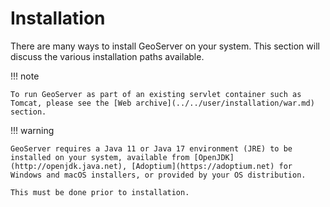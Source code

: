 # Installation

There are many ways to install GeoServer on your system. This section will discuss the various installation paths available.

!!! note

    To run GeoServer as part of an existing servlet container such as Tomcat, please see the [Web archive](../../user/installation/war.md) section.


!!! warning

    GeoServer requires a Java 11 or Java 17 environment (JRE) to be installed on your system, available from [OpenJDK](http://openjdk.java.net), [Adoptium](https://adoptium.net) for Windows and macOS installers, or provided by your OS distribution.
    
    This must be done prior to installation.
